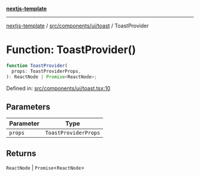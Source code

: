 [**nextjs-template**](../../../../../README.md)

---

[nextjs-template](../../../../../README.md) / [src/components/ui/toast](../README.md) / ToastProvider

# Function: ToastProvider()

```ts
function ToastProvider(
  props: ToastProviderProps,
): ReactNode | Promise<ReactNode>;
```

Defined in: [src/components/ui/toast.tsx:10](https://github.com/Its-Satyajit/nextjs-template/blob/main/src/components/ui/toast.tsx#L10)

## Parameters

| Parameter | Type                 |
| --------- | -------------------- |
| `props`   | `ToastProviderProps` |

## Returns

`ReactNode` \| `Promise`\<`ReactNode`\>
